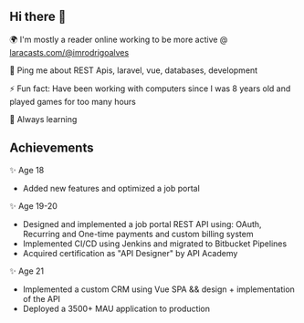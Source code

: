 ## Hi there 👋

🌍 I'm mostly a reader online working to be more active @ [laracasts.com/@imrodrigoalves](https://laracasts.com/@imrodrigoalves)

💬 Ping me about REST Apis, laravel, vue, databases, development

⚡️ Fun fact: Have been working with computers since I was 8 years old and played games for too many hours

🌱 Always learning 

## Achievements

✨ Age 18
  - Added new features and optimized a job portal

✨ Age 19-20 
  - Designed and implemented a job portal REST API using: OAuth, Recurring and One-time payments and custom billing system
  - Implemented CI/CD using Jenkins and migrated to Bitbucket Pipelines
  - Acquired certification as "API Designer" by API Academy

✨ Age 21 
  - Implemented a custom CRM using Vue SPA && design + implementation of the API
  - Deployed a 3500+ MAU application to production
